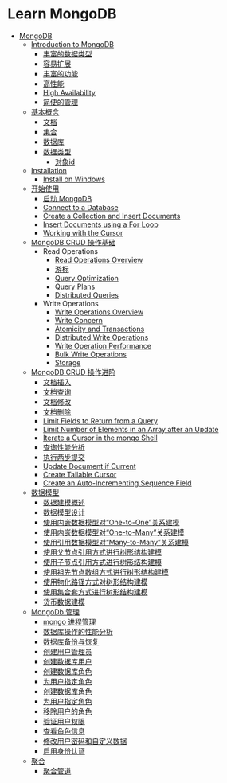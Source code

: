 # Learn MongoDB


* [MongoDB](src/README.md)
    * [Introduction to MongoDB](src/introduction/introduction.md)
        * [丰富的数据类型](src/introduction/ff-sjlx.md)
        * [容易扩展](src/introduction/automatic-scaling.md)
        * [丰富的功能](src/introduction/gn.md)
        * [高性能](src/introduction/high-performance.md)
        * [High Availability](src/introduction/high-availability.md)
        * [简便的管理](src/introduction/gl.md)
    * [基本概念](src/concepts/README.md)
        * [文档](src/concepts/document.md)
        * [集合](src/concepts/collection.md)
        * [数据库](src/concepts/database.md)
        * [数据类型](src/concepts/data-type.md)
            * [对象id](src/concepts/object-id.md)
    * [Installation](src/installation/installation.md)
        * [Install on Windows](src/installation/install-mongodb-on-windows.md)
    * [开始使用](src/get-started/README.md)
        * [启动 MongoDB](src/get-started/start-mongodb.md)
        * [Connect to a Database](src/get-started/Connect-to-a-Database.md)
        * [Create a Collection and Insert Documents](src/get-started/create-a-collection-and-insert-documents.md)
        * [Insert Documents using a For Loop](src/get-started/insert-documents-using-a-for-loop.md)
        * [Working with the Cursor](src/get-started/working-with-the-cursor.md)
    * [MongoDB CRUD 操作基础](src/crud-concepts/README.md)
        * Read Operations
            * [Read Operations Overview](src/crud-concepts/read-operations-overview.md)
            * [游标](src/crud-concepts/cursors.md)
            * [Query Optimization](src/crud-concepts/query-optimization.md)
            * [Query Plans](src/crud-concepts/query-plans.md)
            * [Distributed Queries](src/crud-concepts/distributed-queries.md)
        * Write Operations
            * [Write Operations Overview](src/crud-concepts/write-operations-overview.md)
            * [Write Concern](src/crud-concepts/write-concern.md)
            * [Atomicity and Transactions](src/crud-concepts/atomicity-and-transactions.md)
            * [Distributed Write Operations](src/crud-concepts/distributed-write-operations.md)
            * [Write Operation Performance](src/crud-concepts/write-operation-performance.md)
            * [Bulk Write Operations](src/crud-concepts/bulk-write-operations.md)
            * [Storage](src/crud-concepts/storage.md)
    * [MongoDB CRUD 操作进阶](src/crud-tutorials/README.md)
        * [文档插入](src/crud-tutorials/insert-documents.md)
        * [文档查询](src/crud-tutorials/query-documents.md)
        * [文档修改](src/crud-tutorials/)
        * [文档删除](src/crud-tutorials/)
        * [Limit Fields to Return from a Query](src/crud-tutorials/)
        * [Limit Number of Elements in an Array after an Update](src/crud-tutorials/)
        * [Iterate a Cursor in the mongo Shell](src/crud-tutorials/)
        * [查询性能分析](src/crud-tutorials/)
        * [执行两步提交](src/crud-tutorials/)
        * [Update Document if Current](src/crud-tutorials/)
        * [Create Tailable Cursor](src/crud-tutorials/)
        * [Create an Auto-Incrementing Sequence Field](src/crud-tutorials/)
    * [数据模型](src/data-model/README.md)
        * [数据建模概述](src/data-model/introduction.md)
        * [数据模型设计](src/data-model/data-model-design.md)
        * [使用内嵌数据模型对“One-to-One”关系建模](src/data-model/model-embedded-one-to-one-relationships-between-documents.md)
        * [使用内嵌数据模型对“One-to-Many”关系建模](src/data-model/model-embedded-one-to-many-relationships-between-documents.md)
        * [使用引用数据模型对“Many-to-Many”关系建模](src/data-model/model-referenced-many-to-many-relationships-between-documents.md)
        * [使用父节点引用方式进行树形结构建模](src/data-model/model-tree-structures-with-parent-references.md)
        * [使用子节点引用方式进行树形结构建模](src/data-model/model-tree-structures-with-child-references.md)
        * [使用祖先节点数组方式进行树形结构建模](src/data-model/model-tree-structures-with-ancestors-array.md)
        * [使用物化路径方式对树形结构建模](src/data-model/model-tree-structures-with-materialized-paths.md)
        * [使用集合套方式进行树形结构建模](src/data-model/model-tree-structures-with-nested-sets.md)
        * [货币数据建模](src/data-model/model-monetary-data.md)
    * [MongoDb 管理](src/administration/README.md)
        - [mongo 进程管理](src/administration/manage-mongodb-processes.md)
        - [数据库操作的性能分析](src/administration/manage-the-database-profiler.md)
        - [数据库备份与恢复](src/administration/backups.md)
        - [创建用户管理员](src/administration/add-user-administrator.md)
        - [创建数据库用户](src/administration/add-user-to-database.md)
        - [创建数据库角色](src/administration/define-roles.md)
        - [为用户指定角色](src/administration/assign-role-to-user.md)
        - [创建数据库角色]()
        - [为用户指定角色]()
        - [移除用户的角色]()
        - [验证用户权限]()
        - [查看角色信息]()
        - [修改用户密码和自定义数据]()
        - [启用身份认证](enable-authentication.md)
    - [聚合](src/aggregation/README.md)
        - [聚合管道](src/aggregation/aggregation-pipeline.md)
